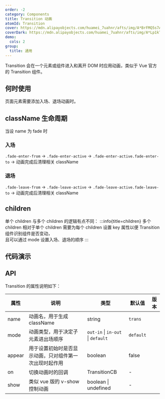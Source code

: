 ```yaml
---
order: -2
category: Components
title: Transition 动画
atomId: Transition
cover: https://mdn.alipayobjects.com/huamei_7uahnr/afts/img/A*BrFMQ5s7AAQAAAAAAAAAAAAADrJ8AQ/original
coverDark: https://mdn.alipayobjects.com/huamei_7uahnr/afts/img/A*Lp1kTYmSsgoAAAAAAAAAAAAADrJ8AQ/original
demo:
  cols: 2
group:
  title: 通用
---
```


Transition 会在一个元素或组件进入和离开 DOM 时应用动画，类似于 Vue 官方的 Transition 组件。

## 何时使用

页面元素需要添加入场、退场动画时。

## className 生命周期

当设 name 为 fade 时

### 入场

`.fade-enter-from` -> `.fade-enter-active` -> `.fade-enter-active.fade-enter-to` -> 动画完成后清理相关 className

### 退场

`.fade-leave-from` -> `.fade-leave-active` -> `.fade-leave-active.fade-leave-to` -> 动画完成后清理相关 className

## children

单个 children 与多个 children 的逻辑有点不同：
:::info{title=children}
多个 children 相对于单个 children 需要为每个 children 设置 key 属性以便 Transition 组件识别组件是否变动，  
且可以通过 mode 设置入场、退场的顺序
:::

## 代码演示

<!-- prettier-ignore -->
<code src="./demo/all.tsx"></code>
<code src="./demo/basic.tsx"></code>
<code src="./demo/appear.tsx"></code>
<code src="./demo/mode.tsx"></code>
<code src="./demo/on.tsx"></code>
<code src="./demo/input.tsx"></code>
<code src="./demo/show.tsx"></code>
<code src="./demo/show-appear.tsx"></code>

## API

Transition 的属性说明如下：

| 属性   | 说明                                                   | 类型                              | 默认值    | 版本 |
| ------ | ------------------------------------------------------ | --------------------------------- | --------- | ---- |
| name   | 动画名，用于生成 className                             | string                            | `trans`   |      |
| mode   | 动画类型，用于决定子元素进出场顺序                     | `out-in` \| `in-out` \| `default` | `default` |      |
| appear | 用于设置初始时是否显示动画，只对组件第一次出现时起作用 | boolean                           | false     |
| on     | 切换动画时的回调                                       | TransitionCB                      | -         |      |
| show   | 类似 vue 版的 v-show 控制动画                          | boolean \| undefined              | -         |      |
